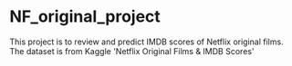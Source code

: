 # NF_original_project
This project is to review and predict IMDB scores of Netflix original films. The dataset is from Kaggle 'Netflix Original Films &amp; IMDB Scores'
